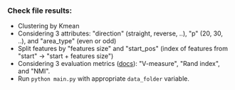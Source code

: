 ### Check file results:
- Clustering by Kmean
- Considering 3 attributes: "direction" (straight, reverse, ..), "p" (20, 30, ..), and "area_type" (even or odd)
- Split features by "features size" and "start_pos" (index of  features from "start" -> "start + features size")
- Considering 3 evaluation metrics ([docs](https://scikit-learn.org/stable/modules/clustering.html#clustering-performance-evaluation)): "V-measure", "Rand index", and "NMI".  
- Run `python main.py` with appropriate `data_folder` variable. 